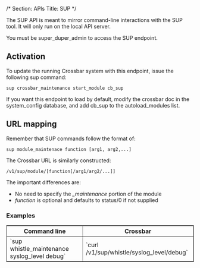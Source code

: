 /*
Section: APIs
Title: SUP
*/

The SUP API is meant to mirror command-line interactions with the SUP tool. It will only run on the local API server.

You must be super\_duper\_admin to access the SUP endpoint.

## Activation

To update the running Crossbar system with this endpoint, issue the following sup command:

    sup crossbar_maintenance start_module cb_sup

If you want this endpoint to load by default, modify the crossbar doc in the system\_config database, and add cb\_sup to the autoload\_modules list.

## URL mapping

Remember that SUP commands follow the format of:

    sup module_maintenace function [arg1, arg2,...]

The Crossbar URL is similarly constructed:

    /v1/sup/module/[function[/arg1/arg2/...]]

The important differences are:

* No need to specify the *_maintenance* portion of the module
* *function* is optional and defaults to status/0 if not supplied

### Examples

<table border=1>
  <thead>
    <tr><th>Command line</th><th>Crossbar</th></tr>
  </thead>
  <tbody>
    <tr>
      <td>`sup whistle_maintenance syslog_level debug`</td>
      <td>`curl /v1/sup/whistle/syslog_level/debug`</td>
    </tr>
  </tbody>
</table>

